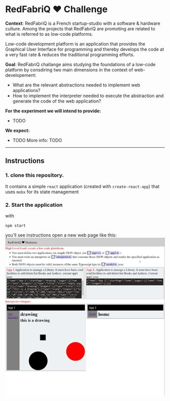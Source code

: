 # RedFabriQ :heart: Challenge

**Context**: RedFabriQ is a French startup-studio with a software & hardware culture. Among the projects that RedFabriQ are promoting are related to what is referred to as low-code platforms.

Low-code development platform is an application that provides the Graphical User Interface for programming and thereby develops the code at a very fast rate & reduces the traditional programming efforts.

**Goal**: RedFabriQ challange aims studying the foundations of a low-code platform by consdiring two main dimensions in the context of web-developement:

-   What are the relevant abstractions needed to implement web applications?
-   How to implement the interpreter needed to execute the abstraction and generate the code of the web application?

**For the experiment we will intend to provide:**

-   TODO

**We expect:**

-   TODO
    More info: TODO

---

## Instructions

### 1. clone this repository.

It contains a simple `react` application (created with `create-react-app`) that uses `mobx` for its state management

### 2. Start the application

with

```shell
npm start
```

you'll see instructions open a new web page like this:
![A report on feasibility and cost - supported by an experiment.](./doc.png)
